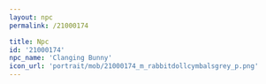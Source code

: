 ```yaml
---
layout: npc
permalink: /21000174

title: Npc
id: '21000174'
npc_name: 'Clanging Bunny'
icon_url: 'portrait/mob/21000174_m_rabbitdollcymbalsgrey_p.png'
---
```

